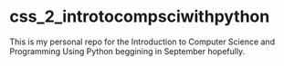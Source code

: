 # css_2_introtocompsciwithpython

This is my personal repo for the Introduction to Computer Science and Programming Using Python beggining in September hopefully.